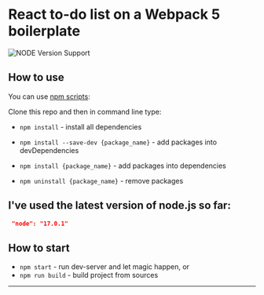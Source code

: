 # React to-do list on a Webpack 5 boilerplate

![NODE Version Support](https://img.shields.io/node/v-lts/webpack?style=for-the-badge)

## How to use

You can use [npm scripts](https://docs.npmjs.com/misc/scripts):

Clone this repo and then in command line type:

* `npm install` - install all dependencies

* `npm install --save-dev {package_name}` - add packages into devDependencies
* `npm install {package_name}` - add packages into dependencies
* `npm uninstall {package_name}` - remove packages


## I've used the latest version of node.js so far:

  ```json
   "node": "17.0.1"
  ```

## How to start

* `npm start` - run dev-server and let magic happen, or
* `npm run build` - build project from sources

---